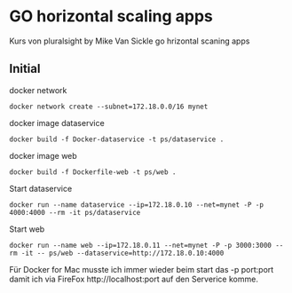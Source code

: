 # GO horizontal scaling apps

Kurs von pluralsight by Mike Van Sickle  go hrizontal scaning apps

## Initial

docker network
```
docker network create --subnet=172.18.0.0/16 mynet
```
docker image dataservice
```
docker build -f Docker-dataservice -t ps/dataservice .
```
docker image web
```
docker build -f Dockerfile-web -t ps/web .
```
Start dataservice
```
docker run --name dataservice --ip=172.18.0.10 --net=mynet -P -p 4000:4000 --rm -it ps/dataservice 
```
Start web
```
docker run --name web --ip=172.18.0.11 --net=mynet -P -p 3000:3000 --rm -it -- ps/web --dataservice=http://172.18.0.10:4000
```

Für Docker for Mac musste ich immer wieder beim start das -p port:port damit ich via FireFox http://localhost:port auf den Serverice komme.
